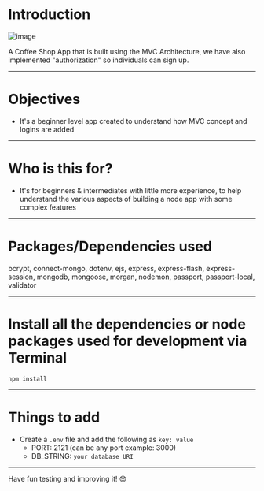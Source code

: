 # Introduction
<!--![image](https://user-images.githubusercontent.com/102547132/188667403-9f9a56a3-98e1-4804-abf0-29f21eccdfb5.png) -->
![image](https://user-images.githubusercontent.com/102547132/188667899-ce09932f-6a64-4f23-8903-4dcb2d2281ed.png)

A Coffee Shop App that is built using the MVC Architecture, we have also implemented "authorization" so individuals can sign up.

---

# Objectives

- It's a beginner level app created to understand how MVC concept and logins are added

---

# Who is this for? 

- It's for beginners & intermediates with little more experience, to help understand the various aspects of building a node app with some complex features

---

# Packages/Dependencies used 

bcrypt, connect-mongo, dotenv, ejs, express, express-flash, express-session, mongodb, mongoose, morgan, nodemon, passport, passport-local, validator

---

# Install all the dependencies or node packages used for development via Terminal

`npm install` 

---

# Things to add

- Create a `.env` file and add the following as `key: value` 
  - PORT: 2121 (can be any port example: 3000) 
  - DB_STRING: `your database URI` 
 ---
 
 Have fun testing and improving it! 😎


